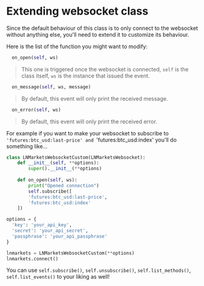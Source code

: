 # Extending websocket class

Since the default behaviour of this class is to only connect to the websocket without anything else, you'll need to extend it to customize its behaviour.

Here is the list of the function you might want to modify:

```python
  on_open(self, ws)
```

> This one is triggered once the websocket is connected, `self` is the class itself, `ws` is the instance that issued the event.

```python
  on_message(self, ws, message)
```

> By default, this event will only print the received message.

```python
  on_error(self, ws)
```

> By default, this event will only print the received error.

For example if you want to make your websocket to subscribe to `'futures:btc_usd:last-price' and `'futures:btc_usd:index' you'll do something like...

```python
class LNMarketsWebsocketCustom(LNMarketsWebsocket):
    def __init__(self, **options):
        super().__init__(**options)
    
    def on_open(self, ws):
        print("Opened connection")
        self.subscribe([
        'futures:btc_usd:last-price',
        'futures:btc_usd:index'
    ])

options = {
  'key': 'your_api_key', 
  'secret': 'your_api_secret', 
  'passphrase': 'your_api_passphrase'
}

lnmarkets = LNMarketsWebsocketCustom(**options)
lnmarkets.connect()

```

You can use `self.subscribe()`, `self.unsubscribe()`, `self.list_methods()`, `self.list_events()` to your liking as well!
